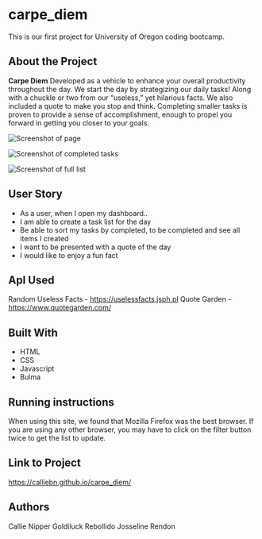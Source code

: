 # carpe_diem
This is our first project for University of Oregon coding bootcamp.

## About the Project
**Carpe Diem**
Developed as a vehicle to enhance your overall productivity throughout the day. We start the day by strategizing our daily tasks! Along with a chuckle or two from our “useless,” yet hilarious facts. We also included a quote to make you stop and think.
Completing smaller tasks is proven to provide a sense of accomplishment, enough to propel you forward in getting you closer to your goals. 

![Screenshot of page](assets/images/list1.png)

![Screenshot of completed tasks](assets/images/list2.png)

![Screenshot of full list](assets/images/list3.png)

## User Story
* As a user, when I open my dashboard..
* I am able to create a task list for the day
* Be able to sort my tasks by completed, to be completed and see all items I created
* I want to be presented with a quote of the day
* I would like to enjoy a fun fact

## ApI Used
Random Useless Facts - https://uselessfacts.jsph.pl
Quote Garden - https://www.quotegarden.com/

## Built With
* HTML
* CSS
* Javascript
* Bulma

## Running instructions
When using this site, we found that Mozilla Firefox was the best browser. If you are using any other browser, you may have to click on the filter button twice to get the list to update.

## Link to Project
https://calliebn.github.io/carpe_diem/

## Authors
Callie Nipper
Goldiluck Rebollido
Josseline Rendon
